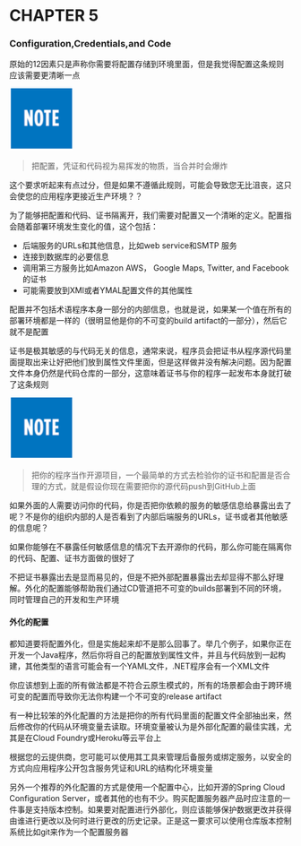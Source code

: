 # CHAPTER 5

### Configuration,Credentials,and Code

原始的12因素只是声称你需要将配置存储到环境里面，但是我觉得配置这条规则应该需要更清晰一点

![](assets/markdown-img-paste-20210218161338145.png)
>把配置，凭证和代码视为易挥发的物质，当合并时会爆炸

这个要求听起来有点过分，但是如果不遵循此规则，可能会导致您无比沮丧，这只会使您的应用程序更接近生产环境？？

为了能够把配置和代码、证书隔离开，我们需要对配置又一个清晰的定义。配置指会随着部署环境发生变化的值，这个包括：

* 后端服务的URLs和其他信息，比如web service和SMTP 服务
* 连接到数据库的必要信息
* 调用第三方服务比如Amazon AWS， Google Maps, Twitter, and Facebook的证书
* 可能需要放到XMl或者YMAL配置文件的其他属性

配置并不包括术语程序本身一部分的内部信息，也就是说，如果某一个值在所有的部署环境都是一样的（很明显他是你的不可变的build artifact的一部分），然后它就不是配置

证书是极其敏感的与代码无关的信息，通常来说，程序员会把证书从程序源代码里面提取出来让好把他们放到属性文件里面，但是这样做并没有解决问题。因为配置文件本身仍然是代码仓库的一部分，这意味着证书与你的程序一起发布本身就打破了这条规则


 ![](assets/markdown-img-paste-20210218161341913.png)
>把你的程序当作开源项目，一个最简单的方式去检验你的证书和配置是否合理的方式，就是假设你现在需要把你的源代码push到GitHub上面

如果外面的人需要访问你的代码，你是否把你依赖的服务的敏感信息给暴露出去了呢？不是你的组织内部的人是否看到了内部后端服务的URLs，证书或者其他敏感的信息呢？

如果你能够在不暴露任何敏感信息的情况下去开源你的代码，那么你可能在隔离你的代码、配置、证书方面做的很好了

不把证书暴露出去是显而易见的，但是不把外部配置暴露出去却显得不那么好理解。外化的配置能够帮助我们通过CD管道把不可变的builds部署到不同的环境，同时管理自己的开发和生产环境

#### 外化的配置

都知道要将配置外化，但是实施起来却不是那么回事了。举几个例子，如果你正在开发一个Java程序，然后你将自己的配置放到属性文件，并且与代码放到一起构建，其他类型的语言可能会有一个YAML文件，.NET程序会有一个XML文件

你应该想到上面的所有做法都是不符合云原生模式的，所有的场景都会由于跨环境可变的配置而导致你无法你构建一个不可变的release artifact

有一种比较笨的外化配置的方法是把你的所有代码里面的配置文件全部抽出来，然后修改你的代码从环境变量去读取。环境变量被认为是外部化配置的最佳实践，尤其是在Cloud Foundry或Heroku等云平台上

根据您的云提供商，您可能可以使用其工具来管理后备服务或绑定服务，以安全的方式向应用程序公开包含服务凭证和URL的结构化环境变量


另外一个推荐的外化配置的方式是使用一个配置中心，比如开源的Spring Cloud Configuration Server，或者其他的也有不少。购买配置服务器产品时应注意的一件事是支持版本控制。如果要对配置进行外部化，则应该能够保护数据更改并获得由谁进行更改以及何时进行更改的历史记录。正是这一要求可以使用仓库版本控制系统比如git来作为一个配置服务器
